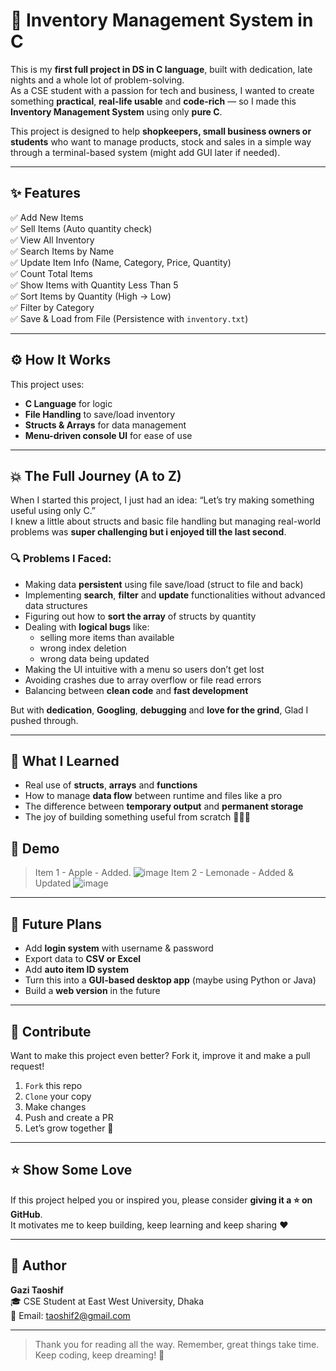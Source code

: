 # 🧮 Inventory Management System in C

This is my **first full project in DS in C language**, built with dedication, late nights and a whole lot of problem-solving.  
As a CSE student with a passion for tech and business, I wanted to create something **practical**, **real-life usable** and **code-rich** — so I made this **Inventory Management System** using only **pure C**.

This project is designed to help **shopkeepers, small business owners or students** who want to manage products, stock and sales in a simple way through a terminal-based system (might add GUI later if needed).

---

## ✨ Features

✅ Add New Items  
✅ Sell Items (Auto quantity check)  
✅ View All Inventory  
✅ Search Items by Name  
✅ Update Item Info (Name, Category, Price, Quantity)  
✅ Count Total Items  
✅ Show Items with Quantity Less Than 5  
✅ Sort Items by Quantity (High → Low)  
✅ Filter by Category  
✅ Save & Load from File (Persistence with `inventory.txt`)  

---

## ⚙️ How It Works

This project uses:
- **C Language** for logic  
- **File Handling** to save/load inventory  
- **Structs & Arrays** for data management  
- **Menu-driven console UI** for ease of use  

---

## 💥 The Full Journey (A to Z)

When I started this project, I just had an idea: “Let’s try making something useful using only C.”  
I knew a little about structs and basic file handling but managing real-world problems was **super challenging but i enjoyed till the last second**.

### 🔍 Problems I Faced:

- Making data **persistent** using file save/load (struct to file and back)
- Implementing **search**, **filter** and **update** functionalities without advanced data structures
- Figuring out how to **sort the array** of structs by quantity
- Dealing with **logical bugs** like:
  - selling more items than available
  - wrong index deletion
  - wrong data being updated
- Making the UI intuitive with a menu so users don’t get lost
- Avoiding crashes due to array overflow or file read errors
- Balancing between **clean code** and **fast development**

But with **dedication**, **Googling**, **debugging** and **love for the grind**, Glad I pushed through.

---

## 🧠 What I Learned

- Real use of **structs**, **arrays** and **functions**
- How to manage **data flow** between runtime and files like a pro
- The difference between **temporary output** and **permanent storage**
- The joy of building something useful from scratch 🧑‍💻🔥


## 📸 Demo 
> Item 1 - Apple - Added. 
![image](https://github.com/user-attachments/assets/8addfcbf-93fe-45c2-8756-8ef3b5c18525)
> Item 2 - Lemonade - Added & Updated
![image](https://github.com/user-attachments/assets/2fdb0f87-669a-4675-a1d4-d9d04f2cc17b)



---

## 🔮 Future Plans

- Add **login system** with username & password  
- Export data to **CSV or Excel**  
- Add **auto item ID system**  
- Turn this into a **GUI-based desktop app** (maybe using Python or Java)  
- Build a **web version** in the future

---

## 🤝 Contribute

Want to make this project even better? Fork it, improve it and make a pull request!

1. `Fork` this repo  
2. `Clone` your copy  
3. Make changes  
4. Push and create a PR  
5. Let’s grow together 🌱

---

## ⭐ Show Some Love

If this project helped you or inspired you, please consider **giving it a ⭐ on GitHub**.  
It motivates me to keep building, keep learning and keep sharing ❤️

---

## 👤 Author

**Gazi Taoshif**  
🎓 CSE Student at East West University, Dhaka  
📧 Email: taoshif2@gmail.com  

---

> Thank you for reading all the way. Remember, great things take time. Keep coding, keep dreaming! 🌟  

